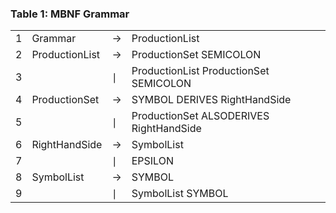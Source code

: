 ### Table 1: MBNF Grammar

| | | | |
| --------|-------|---| ---|
| 1 | Grammar | $\rightarrow$ | ProductionList |
|    2 | ProductionList | $\rightarrow$ |  ProductionSet SEMICOLON|
|    3 |                | $\mid$ | ProductionList ProductionSet  SEMICOLON|
|    4 | ProductionSet | $\rightarrow$ |  SYMBOL  DERIVES  RightHandSide|
|    5 |               | $\mid$ | ProductionSet ALSODERIVES  RightHandSide|
|    6 | RightHandSide | $\rightarrow$ |  SymbolList|
|    7 |               | $\mid$ | EPSILON|
|    8 | SymbolList | $\rightarrow$ |  SYMBOL |
|    9 | | $\mid$ | SymbolList SYMBOL |
